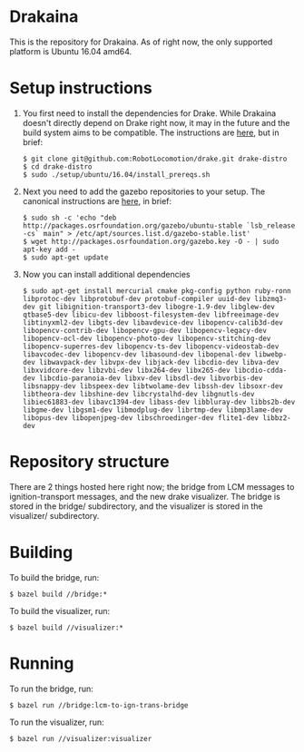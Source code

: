 # Drakaina

This is the repository for Drakaina.  As of right now, the only supported platform is Ubuntu 16.04 amd64.

# Setup instructions

1.  You first need to install the dependencies for Drake.  While Drakaina doesn't directly depend on Drake right now, it may in the future and the build system aims to be compatible.  The instructions are [here](http://drake.mit.edu/from_source.html), but in brief:

    ```
    $ git clone git@github.com:RobotLocomotion/drake.git drake-distro
    $ cd drake-distro
    $ sudo ./setup/ubuntu/16.04/install_prereqs.sh
    ```

1. Next you need to add the gazebo repositories to your setup.  The canonical instructions are [here](https://ignition-transport.readthedocs.io/en/latest/installation/installation.html#ubuntu-linux), in brief:

    ```
    $ sudo sh -c 'echo "deb http://packages.osrfoundation.org/gazebo/ubuntu-stable `lsb_release -cs` main" > /etc/apt/sources.list.d/gazebo-stable.list'
    $ wget http://packages.osrfoundation.org/gazebo.key -O - | sudo apt-key add -
    $ sudo apt-get update
    ```

1. Now you can install additional dependencies

    ```
    $ sudo apt-get install mercurial cmake pkg-config python ruby-ronn libprotoc-dev libprotobuf-dev protobuf-compiler uuid-dev libzmq3-dev git libignition-transport3-dev libogre-1.9-dev libglew-dev qtbase5-dev libicu-dev libboost-filesystem-dev libfreeimage-dev libtinyxml2-dev libgts-dev libavdevice-dev libopencv-calib3d-dev libopencv-contrib-dev libopencv-gpu-dev libopencv-legacy-dev libopencv-ocl-dev libopencv-photo-dev libopencv-stitching-dev libopencv-superres-dev libopencv-ts-dev libopencv-videostab-dev libavcodec-dev libopencv-dev libasound-dev libopenal-dev libwebp-dev libwavpack-dev libvpx-dev libjack-dev libcdio-dev libva-dev libxvidcore-dev libzvbi-dev libx264-dev libx265-dev libcdio-cdda-dev libcdio-paranoia-dev libxv-dev libsdl-dev libvorbis-dev libsnappy-dev libspeex-dev libtwolame-dev libssh-dev libsoxr-dev libtheora-dev libshine-dev libcrystalhd-dev libgnutls-dev libiec61883-dev libavc1394-dev libass-dev libbluray-dev libbs2b-dev libgme-dev libgsm1-dev libmodplug-dev librtmp-dev libmp3lame-dev libopus-dev libopenjpeg-dev libschroedinger-dev flite1-dev libbz2-dev
    ```

# Repository structure
There are 2 things hosted here right now; the bridge from LCM messages to ignition-transport messages, and the new drake visualizer.  The bridge is stored in the bridge/ subdirectory, and the visualizer
is stored in the visualizer/ subdirectory.

# Building
To build the bridge, run:

```
$ bazel build //bridge:*
```

To build the visualizer, run:

```
$ bazel build //visualizer:*
```

# Running
To run the bridge, run:

```
$ bazel run //bridge:lcm-to-ign-trans-bridge
```

To run the visualizer, run:

```
$ bazel run //visualizer:visualizer
```
